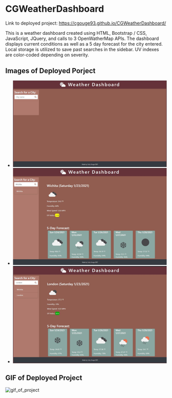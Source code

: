 # CGWeatherDashboard
Link to deployed project: https://cgouge93.github.io/CGWeatherDashboard/

This is a weather dashboard created using HTML, Bootstrap / CSS, JavaScript, JQuery, and calls to 3 OpenWatherMap APIs. The dashboard displays current conditions as well as a 5 day forecast for the city entered. Local storage is utilized to save past searches in the sidebar. UV indexes are color-coded depending on severity. 

## Images of Deployed Porject
* ![main_image](assets/images/mainweatherdash.JPG)
* ![city_searched](assets/images/citysearched.JPG)
* ![2_cities_searched](assets/images/2searched.JPG)

## GIF of Deployed Project
![gif_of_project](assets/images/workingdemo.gif)
